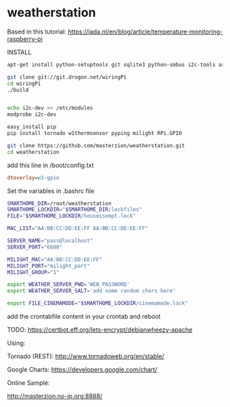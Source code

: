# weatherstation

Based in this tutorial:
https://iada.nl/en/blog/article/temperature-monitoring-raspberry-pi


INSTALL
``` bash
apt-get install python-setuptools git sqlite3 python-smbus i2c-tools arp-scan

git clone git://git.drogon.net/wiringPi
cd wiringPi
./build


echo i2c-dev >> /etc/modules
modprobe i2c-dev

easy_install pip
pip install tornado w1thermsensor pyping milight RPi.GPIO

git clone https://github.com/masterzion/weatherstation.git
cd weatherstation
``` 

add this line in  /boot/config.txt
``` ini
dtoverlay=w1-gpio
```


Set the variables in .bashrc file

``` bash
SMARTHOME_DIR=/root/weatherstation
SMARTHOME_LOCKDIR="$SMARTHOME_DIR/lockfiles"
FILE="$SMARTHOME_LOCKDIR/houseisempt.lock"

MAC_LIST="AA:BB:CC:DD:EE:FF AA:BB:CC:DD:EE:FF"

SERVER_NAME="pass@localhost" 
SERVER_PORT="6600"

MILIGHT_MAC="AA:BB:CC:DD:EE:FF"
MILIGHT_PORT="milight_port"
MILIGHT_GROUP="1"

export WEATHER_SERVER_PWD='WEB_PASSWORD'
export WEATHER_SERVER_SALT='add some random chars here'

export FILE_CINEMAMODE="$SMARTHOME_LOCKDIR/cinemamode.lock"
```


add the crontabfile content in your crontab and reboot

TODO:
https://certbot.eff.org/lets-encrypt/debianwheezy-apache

Using: 

Tornado (REST): http://www.tornadoweb.org/en/stable/

Google Charts: https://developers.google.com/chart/



Online Sample:

http://masterzion.no-ip.org:8888/
